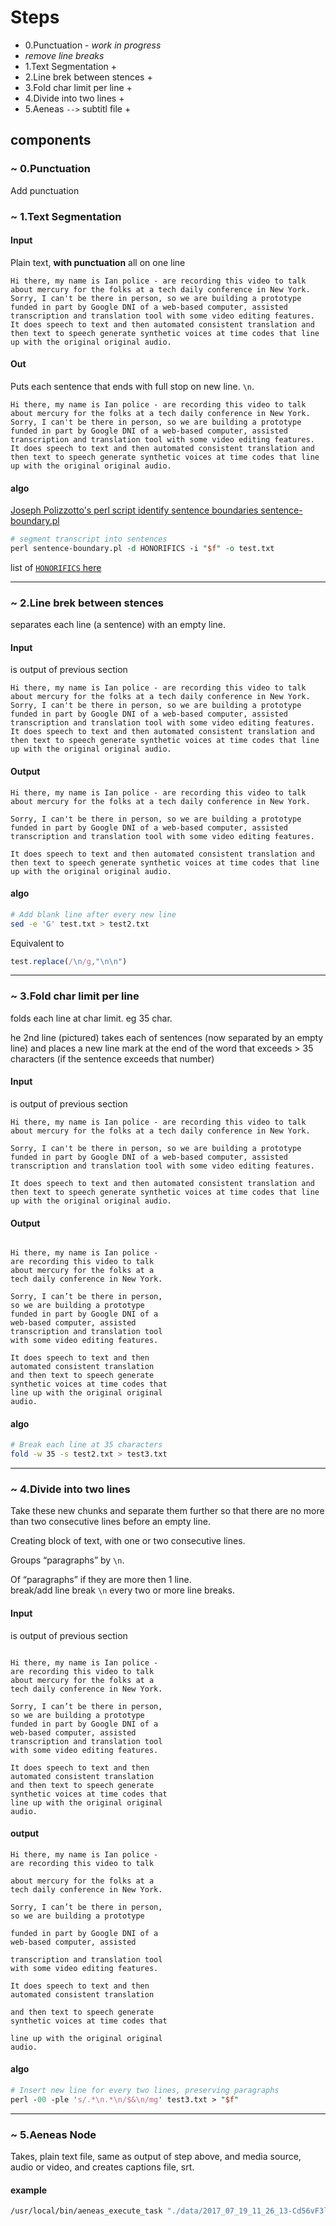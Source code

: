 # Steps

- 0.Punctuation - _work in progress_
- _remove line breaks_
- 1.Text Segmentation +
- 2.Line brek between stences +
- 3.Fold char limit per line +
- 4.Divide into two lines +
- 5.Aeneas `-->` subtitl file +


## components

### ~ 0.Punctuation 

Add punctuation 

<!-- Punctuator 2 library  -->


### ~ 1.Text Segmentation 

<!-- See module readme for more details -->

#### Input

Plain text, **with punctuation** all on one line 

```
Hi there, my name is Ian police - are recording this video to talk about mercury for the folks at a tech daily conference in New York. Sorry, I can't be there in person, so we are building a prototype funded in part by Google DNI of a web-based computer, assisted transcription and translation tool with some video editing features. It does speech to text and then automated consistent translation and then text to speech generate synthetic voices at time codes that line up with the original original audio.
```

#### Out 

Puts each sentence that ends with full stop on new line. `\n`.
 
``` 
Hi there, my name is Ian police - are recording this video to talk about mercury for the folks at a tech daily conference in New York.
Sorry, I can't be there in person, so we are building a prototype funded in part by Google DNI of a web-based computer, assisted transcription and translation tool with some video editing features.
It does speech to text and then automated consistent translation and then text to speech generate synthetic voices at time codes that line up with the original original audio.
```

#### algo 

[Joseph Polizzotto's perl script identify sentence boundaries sentence-boundary.pl ](https://github.com/polizoto/segment_transcript/blob/master/sentence-boundary.pl)

```perl
# segment transcript into sentences
perl sentence-boundary.pl -d HONORIFICS -i "$f" -o test.txt
```

list of [`HONORIFICS` here](https://github.com/polizoto/align_transcript/blob/master/HONORIFICS)

---

### ~  2.Line brek between stences

<!-- See module readme for more details -->
separates each line (a sentence) with an empty line.
<!-- Adds a line break `\n\n` in between in each stence.  -->

#### Input
is output of previous section 


```
Hi there, my name is Ian police - are recording this video to talk about mercury for the folks at a tech daily conference in New York.
Sorry, I can't be there in person, so we are building a prototype funded in part by Google DNI of a web-based computer, assisted transcription and translation tool with some video editing features.
It does speech to text and then automated consistent translation and then text to speech generate synthetic voices at time codes that line up with the original original audio.
```

#### Output

```
Hi there, my name is Ian police - are recording this video to talk about mercury for the folks at a tech daily conference in New York.

Sorry, I can't be there in person, so we are building a prototype funded in part by Google DNI of a web-based computer, assisted transcription and translation tool with some video editing features.

It does speech to text and then automated consistent translation and then text to speech generate synthetic voices at time codes that line up with the original original audio.
```

#### algo 

```bash
# Add blank line after every new line
sed -e 'G' test.txt > test2.txt
```

Equivalent to 

```js
test.replace(/\n/g,"\n\n")
```

---

### ~  3.Fold char limit per line

folds each line at char limit. eg 35 char. 

he 2nd line (pictured) takes each of sentences (now separated by an empty line) and places a new line mark at the end of the word that exceeds > 35 characters (if the sentence exceeds that number)

#### Input
is output of previous section 

```
Hi there, my name is Ian police - are recording this video to talk about mercury for the folks at a tech daily conference in New York.

Sorry, I can't be there in person, so we are building a prototype funded in part by Google DNI of a web-based computer, assisted transcription and translation tool with some video editing features.

It does speech to text and then automated consistent translation and then text to speech generate synthetic voices at time codes that line up with the original original audio.
```

#### Output

```

Hi there, my name is Ian police -
are recording this video to talk
about mercury for the folks at a
tech daily conference in New York.

Sorry, I can’t be there in person,
so we are building a prototype
funded in part by Google DNI of a
web-based computer, assisted
transcription and translation tool
with some video editing features.

It does speech to text and then
automated consistent translation
and then text to speech generate
synthetic voices at time codes that
line up with the original original
audio.
```

#### algo

```bash
# Break each line at 35 characters
fold -w 35 -s test2.txt > test3.txt
```


<!-- See module readme for more details -->

---

### ~  4.Divide into two lines

Take these new chunks and separate them further so that there are no more than two consecutive lines before an empty line.

Creating block of text, with one or two consecutive lines.

Groups “paragraphs” by `\n`.

Of “paragraphs” if they are more then 1 line. 	
break/add line break  `\n` every two or more line breaks.


#### Input
is output of previous section 

```

Hi there, my name is Ian police -
are recording this video to talk
about mercury for the folks at a
tech daily conference in New York.

Sorry, I can’t be there in person,
so we are building a prototype
funded in part by Google DNI of a
web-based computer, assisted
transcription and translation tool
with some video editing features.

It does speech to text and then
automated consistent translation
and then text to speech generate
synthetic voices at time codes that
line up with the original original
audio.
```

#### output

```
Hi there, my name is Ian police -
are recording this video to talk

about mercury for the folks at a
tech daily conference in New York.

Sorry, I can’t be there in person,
so we are building a prototype

funded in part by Google DNI of a
web-based computer, assisted

transcription and translation tool
with some video editing features.

It does speech to text and then
automated consistent translation

and then text to speech generate
synthetic voices at time codes that

line up with the original original
audio.
```

#### algo  

```perl
# Insert new line for every two lines, preserving paragraphs
perl -00 -ple 's/.*\n.*\n/$&\n/mg' test3.txt > "$f"
```


---


### ~  5.Aeneas Node

<!-- See module readme for more details -->

Takes, plain text file, same as output of step above, and media source, audio or video, and creates captions file, srt. 

#### example 

```bash
/usr/local/bin/aeneas_execute_task "./data/2017_07_19_11_26_13-Cd56vF3lZ_Q.mp4" "./examples/blaine.srt" "task_language=eng|os_task_file_format=srt|is_text_type=subtitles|is_audio_file_head_length=0|is_audio_file_tail_length=0|task_adjust_boundary_nonspeech_min=1.000|task_adjust_boundary_nonspeech_string=REMOVE|task_adjust_boundary_algorithm=percent|task_adjust_boundary_percent_value=75|is_text_file_ignore_regex=[*]" ./examples/2017_07_19_11_26_13-Cd56vF3lZ_Q.mp4.srt
```
